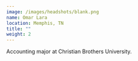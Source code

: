 ```yaml
---
image: /images/headshots/blank.png
name: Omar Lara
location: Memphis, TN
title: ""
weight: 2
---
```

Accounting major at Christian Brothers University.
